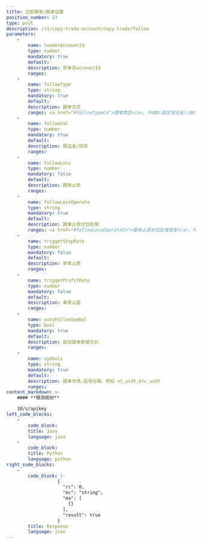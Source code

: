 ```yaml
---
title: 立即跟单/跟单设置
position_number: 23
type: post
description: /v1/copy-trade-account/copy-trade/follow
parameters:
    -
        name: leaderAccountId
        type: number
        mandatory: true
        default:
        description: 带单员accountId
        ranges:
    -
        name: followType
        type: string
        mandatory: true
        default:
        description: 跟单方式
        ranges: <a href="#followTypeCn">跟单类型</a>, FUND(固定保证金);RATE(按倍率跟单)
    -
        name: followVal
        type: number
        mandatory: true
        default:
        description: 保证金/倍率
        ranges: 
    -
        name: followLoss
        type: number
        mandatory: false
        default:
        description: 跟单止损
        ranges:
    -
        name: followLossOperate
        type: string
        mandatory: true
        default:
        description: 跟单止损仓位处理
        ranges: <a href="#followLossOperateCn">跟单止损仓位处理类型</a>, MARKET_SELL;LEADER_CLOSE;MANUAL_PROCESS 
    -
        name: triggerStopRate
        type: number
        mandatory: false
        default:
        description: 单笔止损
        ranges: 
    -
        name: triggerProfitRate
        type: number
        mandatory: false
        default:
        description: 单笔止盈
        ranges:
    -
        name: autoFollowSymbol
        type: bool
        mandatory: true
        default:
        description: 自动跟单新增币对
        ranges:
    -
        name: symbols
        type: string
        mandatory: true
        default:
        description: 跟单市场,逗号分隔，例如 xt_usdt,btc_usdt
        ranges:
content_markdown: >-
    #### **限流规则**

    10/s/apikey
left_code_blocks:
    -
        code_block:
        title: Java
        language: java
    -
        code_block:
        title: Python
        language: python
right_code_blocks:
    -
        code_block: |-
                   {
                     "rc": 0,
                     "mc": "string",
                     "ma": [
                       {}
                     ],
                     "result": true
                   }
        title: Response
        language: json
---
```

